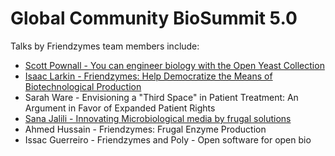 # Global Community BioSummit 5.0

Talks by Friendzymes team members include:

- [Scott  Pownall - You can engineer biology with the Open Yeast Collection](./Global_Community_BioSummit_5.0_Scott_Pownall_OYC_Open_Yeast_Collection.pdf)
- [Isaac Larkin - Friendzymes: Help Democratize the Means of Biotechnological Production](./Global_Community_BioSummit_5.0_Isaac_Larkin_Friendzymes.pdf)
- Sarah Ware - Envisioning a "Third Space" in Patient Treatment: An Argument in Favor of Expanded Patient Rights
- [Sana Jalili - Innovating  Microbiological media by frugal solutions](./Global_Community_BioSummit_5.0_Sana_Jalili_Innovating_microbiological_media_by_frugal_solutions.pdf)
- Ahmed Hussain - Friendzymes: Frugal Enzyme Production
- Issac Guerreiro - Friendzymes and Poly - Open software for open bio
